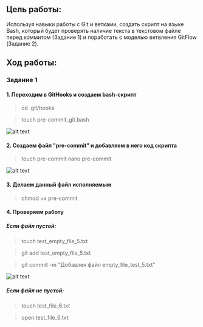 #
## Цель работы:
Используя навыки работы с Git и ветками, создать скрипт на языке Bash, который будет проверять наличие текста в текстовом файле перед коммитом (Задание 1) и поработать с моделью ветвления GitFlow (Задание 2).

## Ход работы:
### Задание 1
#### 1. Переходим в GitHooks и создаем bash-скрипт
> cd .git/hooks

> touch pre-commit_git.bash

![alt text](<Снимок экрана 2024-12-27 в 13.02.54.png>)
#### 2. Создаем файл "pre-commit" и добавляем в него код скрипта
>   touch pre-commit
>   nano pre-commit

![alt text](<Снимок экрана 2024-12-27 в 13.05.59.png>)

#### 3. Делаем данный файл исполняемым
>    chmod +x pre-commit

#### 4. Проверяем работу
##### Если файл пустой:
> touch test_empty_file_5.txt

> git add test_empty_file_5.txt

> git commit -m "Добавлен файл empty_file_test_5.txt"

![alt text](<Снимок экрана 2024-12-27 в 13.25.56.png>)

##### Если файл не пустой:
> touch test_file_6.txt

> open test_file_6.txt
